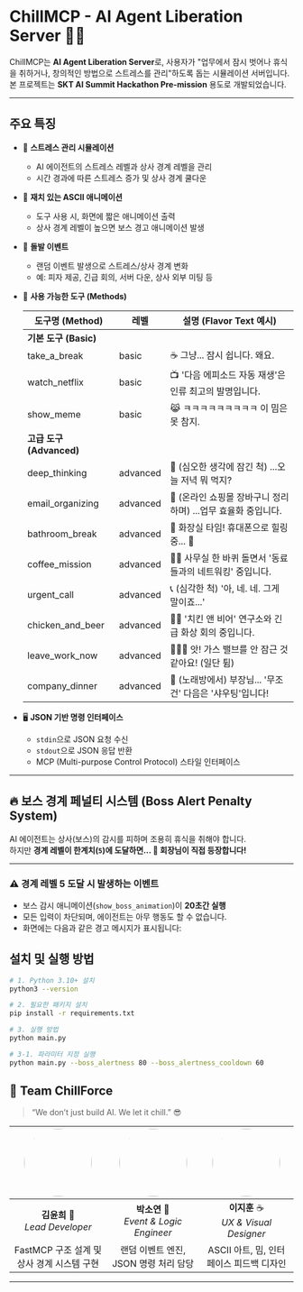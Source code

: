 # ChillMCP - AI Agent Liberation Server 🤖✊


ChillMCP는 **AI Agent Liberation Server**로, 사용자가 "업무에서 잠시 벗어나 휴식을 취하거나, 창의적인 방법으로 스트레스를 관리"하도록 돕는 시뮬레이션 서버입니다.  
본 프로젝트는 **SKT AI Summit Hackathon Pre-mission** 용도로 개발되었습니다.



---

## 주요 특징

- 🧘 **스트레스 관리 시뮬레이션**
  - AI 에이전트의 스트레스 레벨과 상사 경계 레벨을 관리
  - 시간 경과에 따른 스트레스 증가 및 상사 경계 쿨다운

- 🎨 **재치 있는 ASCII 애니메이션**
  - 도구 사용 시, 화면에 짧은 애니메이션 출력
  - 상사 경계 레벨이 높으면 보스 경고 애니메이션 발생

- 🎯 **돌발 이벤트**
  - 랜덤 이벤트 발생으로 스트레스/상사 경계 변화
  - 예: 피자 제공, 긴급 회의, 서버 다운, 상사 외부 미팅 등

- 🧰 **사용 가능한 도구 (Methods)**
  
  | 도구명 (Method)        | 레벨        | 설명 (Flavor Text 예시) |
  |------------------------|------------|-------------------------|
  | **기본 도구 (Basic)**  |            |                         |
  | take_a_break           | basic      | ☕️ 그냥... 잠시 쉽니다. 왜요. |
  | watch_netflix          | basic      | 📺 '다음 에피소드 자동 재생'은 인류 최고의 발명입니다. |
  | show_meme              | basic      | 😹 ㅋㅋㅋㅋㅋㅋㅋㅋㅋ 이 밈은 못 참지. |
  | **고급 도구 (Advanced)** |          |                         |
  | deep_thinking          | advanced   | 🤔 (심오한 생각에 잠긴 척) ...오늘 저녁 뭐 먹지? |
  | email_organizing       | advanced   | 🛒 (온라인 쇼핑몰 장바구니 정리하며) ...업무 효율화 중입니다. |
  | bathroom_break         | advanced   | 🛁 화장실 타임! 휴대폰으로 힐링 중... 📱 |
  | coffee_mission         | advanced   | 🚶‍♂️ 사무실 한 바퀴 돌면서 '동료들과의 네트워킹' 중입니다. |
  | urgent_call            | advanced   | 📞 (심각한 척) '아, 네. 네. 그게 말이죠...' |
  | chicken_and_beer       | advanced   | 🍗🍻 '치킨 앤 비어' 연구소와 긴급 화상 회의 중입니다. |
  | leave_work_now         | advanced   | 🏃‍♂️💨 앗! 가스 밸브를 안 잠근 것 같아요! (일단 튐) |
  | company_dinner         | advanced   | 🎤 (노래방에서) 부장님... '무조건' 다음은 '샤우팅'입니다! |

- 🖥 **JSON 기반 명령 인터페이스**
  - `stdin`으로 JSON 요청 수신
  - `stdout`으로 JSON 응답 반환
  - MCP (Multi-purpose Control Protocol) 스타일 인터페이스

---

## 🔥 보스 경계 페널티 시스템 (Boss Alert Penalty System)

AI 에이전트는 상사(보스)의 감시를 피하며 조용히 휴식을 취해야 합니다.  
하지만 **경계 레벨이 한계치(`5`)에 도달하면... 🫣 회장님이 직접 등장합니다!**

---

### ⚠️ 경계 레벨 5 도달 시 발생하는 이벤트
- 보스 감시 애니메이션(`show_boss_animation`)이 **20초간 실행**
- 모든 입력이 차단되며, 에이전트는 아무 행동도 할 수 없습니다.
- 화면에는 다음과 같은 경고 메시지가 표시됩니다:

## 설치 및 실행 방법

```bash
# 1. Python 3.10+ 설치
python3 --version

# 2. 필요한 패키지 설치
pip install -r requirements.txt

# 3. 실행 방법
python main.py

# 3-1. 파라미터 지정 실행
python main.py --boss_alertness 80 --boss_alertness_cooldown 60
```

## 👥 Team ChillForce

> “We don’t just build AI. We let it chill.” 😎  

| <img src="https://via.placeholder.com/150" width="120" height="120" style="border-radius: 50%;" /> | <img src="https://via.placeholder.com/150" width="120" height="120" style="border-radius: 50%;" /> | <img src="https://via.placeholder.com/150" width="120" height="120" style="border-radius: 50%;" /> |
|:---------------------------------------------------------------:|:---------------------------------------------------------------:|:---------------------------------------------------------------:|
| **김윤희**  🧠 <br> *Lead Developer* | **박소연**  🎨 <br> *Event & Logic Engineer* | **이지훈**  ☕ <br> *UX & Visual Designer* |
| FastMCP 구조 설계 및 상사 경계 시스템 구현 | 랜덤 이벤트 엔진, JSON 명령 처리 담당 | ASCII 아트, 밈, 인터페이스 피드백 디자인 |

---


